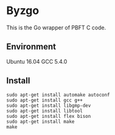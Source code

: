 # Byzgo
This is the Go wrapper of PBFT C code.

## Environment
Ubuntu 16.04
GCC 5.4.0

## Install
```
sudo apt-get install automake autoconf
sudo apt-get install gcc g++
sudo apt-get install libgmp-dev
sudo apt-get install libtool
sudo apt-get install flex bison
sudo apt-get install make
make
```
